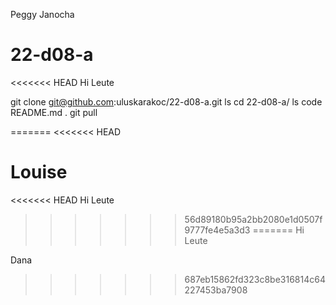 Peggy Janocha
# 22-d08-a
<<<<<<< HEAD
Hi Leute 

git clone git@github.com:uluskarakoc/22-d08-a.git
ls
cd 22-d08-a/
ls
code README.md .
git pull

=======
<<<<<<< HEAD

Louise 
=======
<<<<<<< HEAD
Hi Leute 
>>>>>>> 56d89180b95a2bb2080e1d0507f9777fe4e5a3d3
=======
Hi Leute

Dana
>>>>>>> 687eb15862fd323c8be316814c64227453ba7908
